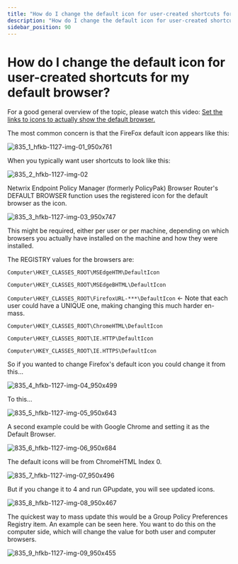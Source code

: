 ```yaml
---
title: "How do I change the default icon for user-created shortcuts for my default browser?"
description: "How do I change the default icon for user-created shortcuts for my default browser?"
sidebar_position: 90
---
```


# How do I change the default icon for user-created shortcuts for my default browser?

For a good general overview of the topic, please watch this video:
[Set the links to icons to actually show the default browser.](/docs/endpointpolicymanager/components/browserrouter/videolearningcenter/tipsandtricks/browsericon.md)

The most common concern is that the FireFox default icon appears like this:

![835_1_hfkb-1127-img-01_950x761](/images/endpointpolicymanager/browserrouter/835_1_hfkb-1127-img-01_950x761.webp)

When you typically want user shortcuts to look like this:

![835_2_hfkb-1127-img-02](/images/endpointpolicymanager/browserrouter/835_2_hfkb-1127-img-02.webp)

Netwrix Endpoint Policy Manager (formerly PolicyPak) Browser Router's DEFAULT BROWSER function uses
the registered icon for the default browser as the icon.

![835_3_hfkb-1127-img-03_950x747](/images/endpointpolicymanager/browserrouter/835_3_hfkb-1127-img-03_950x747.webp)

This might be required, either per user or per machine, depending on which browsers you actually
have installed on the machine and how they were installed.

The REGISTRY values for the browsers are:

`Computer\HKEY_CLASSES_ROOT\MSEdgeHTM\DefaultIcon`

`Computer\HKEY_CLASSES_ROOT\MSEdgeBHTML\DefaultIcon`

`Computer\HKEY_CLASSES_ROOT\FirefoxURL-***\DefaultIcon` ← Note that each user could have a UNIQUE
one, making changing this much harder en-mass.

`Computer\HKEY_CLASSES_ROOT\ChromeHTML\DefaultIcon`

`Computer\HKEY_CLASSES_ROOT\IE.HTTP\DefaultIcon`

`Computer\HKEY_CLASSES_ROOT\IE.HTTPS\DefaultIcon`

So if you wanted to change Firefox's default icon you could change it from this…

![835_4_hfkb-1127-img-04_950x499](/images/endpointpolicymanager/browserrouter/835_4_hfkb-1127-img-04_950x499.webp)

To this…

![835_5_hfkb-1127-img-05_950x643](/images/endpointpolicymanager/browserrouter/835_5_hfkb-1127-img-05_950x643.webp)

A second example could be with Google Chrome and setting it as the Default Browser.

![835_6_hfkb-1127-img-06_950x684](/images/endpointpolicymanager/browserrouter/835_6_hfkb-1127-img-06_950x684.webp)

The default icons will be from ChromeHTML Index 0.

![835_7_hfkb-1127-img-07_950x496](/images/endpointpolicymanager/browserrouter/835_7_hfkb-1127-img-07_950x496.webp)

But if you change it to 4 and run GPupdate, you will see updated icons.

![835_8_hfkb-1127-img-08_950x467](/images/endpointpolicymanager/browserrouter/835_8_hfkb-1127-img-08_950x467.webp)

The quickest way to mass update this would be a Group Policy Preferences Registry item. An example
can be seen here. You want to do this on the computer side, which will change the value for both
user and computer browsers.

![835_9_hfkb-1127-img-09_950x455](/images/endpointpolicymanager/browserrouter/835_9_hfkb-1127-img-09_950x455.webp)
